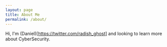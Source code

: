 ```yaml
---
layout: page
title: About Me
permalink: /about/
---
```


Hi, I'm (Daniel)[https://twitter.com/radish_ghost] and looking to learn more about CyberSecurity.

